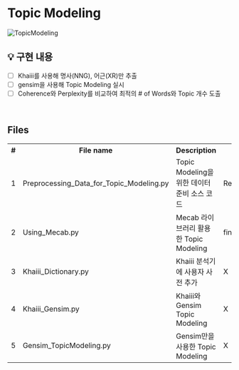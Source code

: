 # Topic Modeling
 

![TopicModeling](https://user-images.githubusercontent.com/51108153/95821072-3ad72100-0d64-11eb-8c81-b433a837ed2f.JPG)

## 💡 구현 내용

* [ ] Khaiii를 사용해 명사(NNG), 어근(XR)만 추출
* [ ] gensim을 사용해 Topic Modeling 실시
* [ ] Coherence와 Perplexity를 비교하여 최적의 # of Words와 Topic 개수 도출

<br>

## Files

<table>
<tr><th>#</th><th>File name</th><th>Description</th><th>Input</th><th>Output</th></tr>
<tr><td>1</td><td>Preprocessing_Data_for_Topic_Modeling.py</td><td>Topic Modeling을 위한 데이터 준비 소스 코드</td><td>Real_Review.csv</td><td>final_data.csv</td></tr>
<tr><td>2</td><td>Using_Mecab.py</td><td>Mecab 라이브러리 활용한 Topic Modeling</td><td>final_data.csv</td><td>X</td></tr>
<tr><td>3</td><td>Khaiii_Dictionary.py</td><td>Khaiii 분석기에 사용자 사전 추가</td><td>X</td><td>X</td></tr>
<tr><td>4</td><td>Khaiii_Gensim.py</td><td>Khaiii와 Gensim Topic Modeling</td><td>X</td><td>X</td></tr>
<tr><td>5</td><td>Gensim_TopicModeling.py</td><td>Gensim만을 사용한 Topic Modeling</td><td>X</td><td>X</td></tr>
</table>
